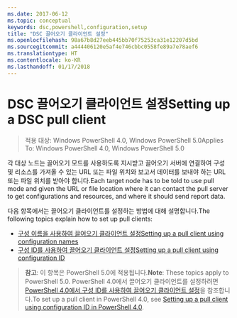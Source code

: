 ```yaml
---
ms.date: 2017-06-12
ms.topic: conceptual
keywords: dsc,powershell,configuration,setup
title: "DSC 끌어오기 클라이언트 설정"
ms.openlocfilehash: 98a67b8d27eeb445bb70f75253ca31e12207d5bd
ms.sourcegitcommit: a444406120e5af4e746cbbc0558fe89a7e78aef6
ms.translationtype: HT
ms.contentlocale: ko-KR
ms.lasthandoff: 01/17/2018
---
```

# <a name="setting-up-a-dsc-pull-client"></a><span data-ttu-id="759a8-103">DSC 끌어오기 클라이언트 설정</span><span class="sxs-lookup"><span data-stu-id="759a8-103">Setting up a DSC pull client</span></span>

> <span data-ttu-id="759a8-104">적용 대상: Windows PowerShell 4.0, Windows PowerShell 5.0</span><span class="sxs-lookup"><span data-stu-id="759a8-104">Applies To: Windows PowerShell 4.0, Windows PowerShell 5.0</span></span>

<span data-ttu-id="759a8-105">각 대상 노드는 끌어오기 모드를 사용하도록 지시받고 끌어오기 서버에 연결하여 구성 및 리소스를 가져올 수 있는 URL 또는 파일 위치와 보고서 데이터를 보내야 하는 URL 또는 파일 위치를 받아야 합니다.</span><span class="sxs-lookup"><span data-stu-id="759a8-105">Each target node has to be told to use pull mode and given the URL or file location where it can contact the pull server to get configurations and resources, and where it should send report data.</span></span>


<span data-ttu-id="759a8-106">다음 항목에서는 끌어오기 클라이언트를 설정하는 방법에 대해 설명합니다.</span><span class="sxs-lookup"><span data-stu-id="759a8-106">The following topics explain how to set up pull clients:</span></span>

* [<span data-ttu-id="759a8-107">구성 이름을 사용하여 끌어오기 클라이언트 설정</span><span class="sxs-lookup"><span data-stu-id="759a8-107">Setting up a pull client using configuration names</span></span>](pullClientConfigNames.md)
* [<span data-ttu-id="759a8-108">구성 ID를 사용하여 끌어오기 클라이언트 설정</span><span class="sxs-lookup"><span data-stu-id="759a8-108">Setting up a pull client using configuration ID</span></span>](pullClientConfigID.md)

> <span data-ttu-id="759a8-109">**참고**: 이 항목은 PowerShell 5.0에 적용됩니다.</span><span class="sxs-lookup"><span data-stu-id="759a8-109">**Note**: These topics apply to PowerShell 5.0.</span></span> <span data-ttu-id="759a8-110">PowerShell 4.0에서 끌어오기 클라이언트를 설정하려면 [PowerShell 4.0에서 구성 ID를 사용하여 끌어오기 클라이언트 설정](pullClientConfigID4.md)을 참조합니다.</span><span class="sxs-lookup"><span data-stu-id="759a8-110">To set up a pull client in PowerShell 4.0, see [Setting up a pull client using configuration ID in PowerShell 4.0](pullClientConfigID4.md).</span></span>

